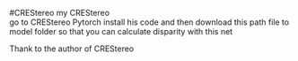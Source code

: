 #CREStereo
my CREStereo  
go to CREStereo Pytorch install his code and then download this path file to model folder
so that you can calculate disparity with this net

Thank to the author of CREStereo
